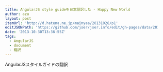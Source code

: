 ```yaml
---
title: AngularJS style guideを日本語訳した - Happy New World
author: azu
layout: post
itemUrl: 'http://d.hatena.ne.jp/mainyaa/20131028/p1'
editJSONPath: 'https://github.com/jser/jser.info/edit/gh-pages/data/2013/10/index.json'
date: '2013-10-30T13:36:55Z'
tags:
  - AngularJS
  - document
  - 翻訳
---
```

AngularJSスタイルガイドの翻訳
